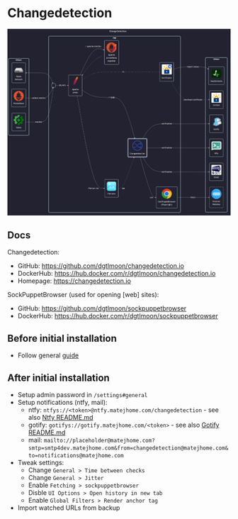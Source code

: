 # Changedetection

![diagram](../../docs/diagrams/out/apps/changedetection.png)

## Docs

Changedetection:

- GitHub: <https://github.com/dgtlmoon/changedetection.io>
- DockerHub: <https://hub.docker.com/r/dgtlmoon/changedetection.io>
- Homepage: <https://changedetection.io>

SockPuppetBrowser (used for opening \[web\] sites):

- GitHub: <https://github.com/dgtlmoon/sockpuppetbrowser>
- DockerHub: <https://hub.docker.com/r/dgtlmoon/sockpuppetbrowser>

## Before initial installation

- Follow general [guide](../../docs/Checklist%20for%20new%20docker-apps.md)

## After initial installation

- Setup admin password in `/settings#general`
- Setup notifications (ntfy, mail):
    - ntfy: `ntfys://<token>@ntfy.matejhome.com/changedetection` - see also [Ntfy README.md](../ntfy/README.md)
    - gotify: `gotifys://gotify.matejhome.com/<token>` - see also [Gotify README.md](../gotify/README.md)
    - mail: `mailto://placeholder@matejhome.com?smtp=smtp4dev.matejhome.com&from=changedetection@matejhome.com&to=notifications@matejhome.com`
- Tweak settings:
    - Change `General > Time between checks`
    - Change `General > Jitter`
    - Enable `Fetching > sockpuppetbrowser`
    - Disble `UI Options > Open history in new tab`
    - Enable `Global Filters > Render anchor tag`
- Import watched URLs from backup
